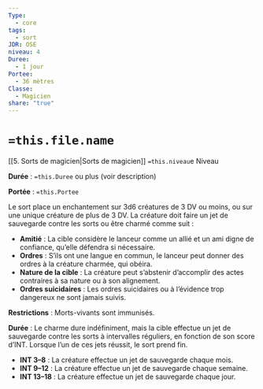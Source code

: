 ```yaml
---
Type:
  - core
tags:
  - sort
JDR: OSE
niveau: 4
Duree:
  - 1 jour
Portee:
  - 36 mètres
Classe:
  - Magicien
share: "true"
---
```

# `=this.file.name`  

[[5. Sorts de magicien|Sorts de magicien]] `=this.niveau`e Niveau

**Durée** : `=this.Duree` ou plus (voir description)

**Portée** : `=this.Portee`

Le sort place un enchantement sur 3d6 créatures de 3 DV ou moins, ou sur une unique créature de plus de 3 DV. La créature doit faire un jet de sauvegarde contre les sorts ou être charmé comme suit :

- **Amitié** : La cible considère le lanceur comme un allié et un ami digne de confiance, qu’elle défendra si nécessaire.
- **Ordres** : S’ils ont une langue en commun, le lanceur peut donner des ordres à la créature charmée, qui obéira.
- **Nature de la cible** : La créature peut s’abstenir d’accomplir des actes contraires à sa nature ou à son alignement.
- **Ordres suicidaires** : Les ordres suicidaires ou à l’évidence trop dangereux ne sont jamais suivis.

**Restrictions** : Morts-vivants sont immunisés.

**Durée** : Le charme dure indéfiniment, mais la cible effectue un jet de sauvegarde contre les sorts à intervalles réguliers, en fonction de son score d’INT. Lorsque l’un de ces jets réussit, le sort prend fin.

- **INT 3–8** : La créature effectue un jet de sauvegarde chaque mois.
- **INT 9–12** : La créature effectue un jet de sauvegarde chaque semaine.
- **INT 13–18** : La créature effectue un jet de sauvegarde chaque jour.